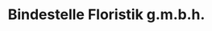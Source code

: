 ---
title: "Bindestelle Floristik g.m.b.h."
url: /salzburg/bindestelle-floristik-g-m-b-h/
shop: Blumen
---
